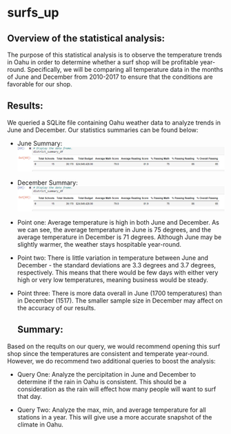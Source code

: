 # surfs_up

## Overview of the statistical analysis:
The purpose of this statistical analysis is to observe the temperature trends in Oahu in order to determine whether a surf shop will be profitable year-round. Specifically, we will be comparing all temperature data in the months of June and December from 2010-2017 to ensure that the conditions are favorable for our shop.

## Results:
We queried a SQLite file containing Oahu weather data to analyze trends in June and December. Our statistics summaries can be found below:

- June Summary:
  ![Old District Summary](https://raw.githubusercontent.com/ecost95/-School_District_Analysis/main/OldDistrictSummary.png)
  
- December Summary:
  ![Old District Summary](https://raw.githubusercontent.com/ecost95/-School_District_Analysis/main/OldDistrictSummary.png)
  
- Point one: Average temperature is high in both June and December. As we can see, the average temperature in June is 75 degrees, and the average temperature in December is 71 degrees. Although June may be slightly warmer, the weather stays hospitable year-round. 
  
- Point two: There is little variation in temperature between June and December - the standard deviations are 3.3 degrees and 3.7 degrees, respectively. This means that there would be few days with either very high or very low temperatures, meaning business would be steady. 
  
- Point three: There is more data overall in June (1700 temperatures) than in December (1517). The smaller sample size in December may affect on the accuracy of our results.
  
  ## Summary: 
Based on the reqults on our query, we would recommend opening this surf shop since the temperatures are consistent and temperate year-round. However, we do recommend two additional queries to boost the analysis:
  
- Query One: Analyze the percipitation in June and December to determine if the rain in Oahu is consistent. This should be a consideration as the rain will effect how many people will want to surf that day.

- Query Two: Analyze the max, min, and average temperature for all stations in a year. This will give use a more accurate snapshot of the climate in Oahu.
  
